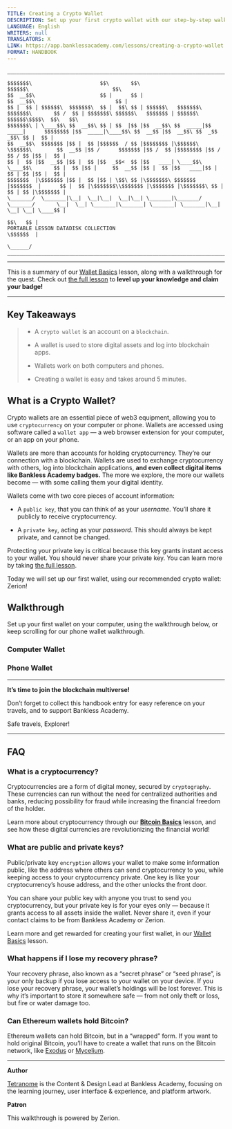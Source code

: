 ```yaml
---
TITLE: Creating a Crypto Wallet
DESCRIPTION: Set up your first crypto wallet with our step-by-step walkthrough.
LANGUAGE: English
WRITERS: null
TRANSLATORS: X
LINK: https://app.banklessacademy.com/lessons/creating-a-crypto-wallet
FORMAT: HANDBOOK
---
```


```
__________________________________________________________________________________________________________________________________________________________

$$$$$$$\                      $$\       $$\                                      $$$$$$\                           $$\                                   
$$  __$$\                     $$ |      $$ |                                    $$  __$$\                          $$ |                                  
$$ |  $$ | $$$$$$\  $$$$$$$\  $$ |  $$\ $$ | $$$$$$\   $$$$$$$\  $$$$$$$\       $$ /  $$ | $$$$$$$\ $$$$$$\   $$$$$$$ | $$$$$$\  $$$$$$\$$$$\  $$\   $$\ 
$$$$$$$\ | \____$$\ $$  __$$\ $$ | $$  |$$ |$$  __$$\ $$  _____|$$  _____|      $$$$$$$$ |$$  _____|\____$$\ $$  __$$ |$$  __$$\ $$  _$$  _$$\ $$ |  $$ |
$$  __$$\  $$$$$$$ |$$ |  $$ |$$$$$$  / $$ |$$$$$$$$ |\$$$$$$\  \$$$$$$\        $$  __$$ |$$ /      $$$$$$$ |$$ /  $$ |$$$$$$$$ |$$ / $$ / $$ |$$ |  $$ |
$$ |  $$ |$$  __$$ |$$ |  $$ |$$  _$$<  $$ |$$   ____| \____$$\  \____$$\       $$ |  $$ |$$ |     $$  __$$ |$$ |  $$ |$$   ____|$$ | $$ | $$ |$$ |  $$ |
$$$$$$$  |\$$$$$$$ |$$ |  $$ |$$ | \$$\ $$ |\$$$$$$$\ $$$$$$$  |$$$$$$$  |      $$ |  $$ |\$$$$$$$\\$$$$$$$ |\$$$$$$$ |\$$$$$$$\ $$ | $$ | $$ |\$$$$$$$ |
\_______/  \_______|\__|  \__|\__|  \__|\__| \_______|\_______/ \_______/       \__|  \__| \_______|\_______| \_______| \_______|\__| \__| \__| \____$$ |
                                                                                                                                               $$\   $$ |
PORTABLE LESSON DATADISK COLLECTION                                                                                                            \$$$$$$  |
                                                                                                                                                \______/
__________________________________________________________________________________________________________________________________________________________
```

***

This is a summary of our [Wallet Basics](https://app.banklessacademy.com/lessons/wallet-basics) lesson, along with a walkthrough for the quest. Check out [the full lesson](https://app.banklessacademy.com/lessons/wallet-basics) to **level up your knowledge and claim your badge!**

***

## Key Takeaways

> - A `crypto wallet` is an account on a `blockchain`.
>
> - A wallet is used to store digital assets and log into blockchain apps.
>
> - Wallets work on both computers and phones.
>
> - Creating a wallet is easy and takes around 5 minutes.

## What is a Crypto Wallet?

Crypto wallets are an essential piece of web3 equipment, allowing you to use `cryptocurrency` on your computer or phone. Wallets are accessed using software called a `wallet app` — a web browser extension for your computer, or an app on your phone.

Wallets are more than accounts for holding cryptocurrency. They’re our connection with a blockchain. Wallets are used to exchange cryptocurrency with others, log into blockchain applications, **and even collect digital items like Bankless Academy badges.** The more we explore, the more our wallets become — with some calling them your digital identity.

Wallets come with two core pieces of account information:

- A `public key`, that you can think of as your _username_. You’ll share it publicly to receive cryptocurrency.

- A `private key`, acting as your _password_. This should always be kept private, and cannot be changed.

Protecting your private key is critical because this key grants instant access to your wallet. You should never share your private key. You can learn more by taking [the full lesson](https://app.banklessacademy.com/lessons/wallet-basics).

Today we will set up our first wallet, using our recommended crypto wallet: Zerion!

## Walkthrough

Set up your first wallet on your computer, using the walkthrough below, or keep scrolling for our phone wallet walkthrough.

### Computer Wallet



### Phone Wallet



***

**It’s time to join the blockchain multiverse!**

Don’t forget to collect this handbook entry for easy reference on your travels, and to support Bankless Academy.

Safe travels, Explorer!

***

## FAQ

### What is a cryptocurrency?

Cryptocurrencies are a form of digital money, secured by `cryptography`. These currencies can run without the need for centralized authorities and banks, reducing possibility for fraud while increasing the financial freedom of the holder.

Learn more about cryptocurrency through our **[Bitcoin Basics](https://app.banklessacademy.com/lessons/bitcoin-basics)** lesson, and see how these digital currencies are revolutionizing the financial world!

### What are public and private keys?

Public/private key `encryption` allows your wallet to make some information public, like the address where others can send cryptocurrency to you, while keeping access to your cryptocurrency private. One key is like your cryptocurrency’s house address, and the other unlocks the front door.

You can share your public key with anyone you trust to send you cryptocurrency, but your private key is for your eyes only — because it grants access to all assets inside the wallet. Never share it, even if your contact claims to be from Bankless Academy or Zerion.

Learn more and get rewarded for creating your first wallet, in our [Wallet Basics](https://app.banklessacademy.com/lessons/wallet-basics) lesson.

### What happens if I lose my recovery phrase?

Your recovery phrase, also known as a “secret phrase” or “seed phrase”, is your only backup if you lose access to your wallet on your device. If you lose your recovery phrase, your wallet’s holdings will be lost forever. This is why it’s important to store it somewhere safe — from not only theft or loss, but fire or water damage too.

### Can Ethereum wallets hold Bitcoin?

Ethereum wallets can hold Bitcoin, but in a “wrapped” form. If you want to hold original Bitcoin, you’ll have to create a wallet that runs on the Bitcoin network, like [Exodus](https://www.exodus.com/) or [Mycelium](https://wallet.mycelium.com/).

***

**Author**

[Tetranome](https://twitter.com/Tetranome) is the Content & Design Lead at Bankless Academy, focusing on the learning journey, user interface & experience, and platform artwork.

**Patron**

This walkthrough is powered by Zerion.
